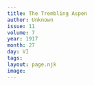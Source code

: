 ```yaml
---
title: The Trembling Aspen
author: Unknown
issue: 11
volume: 7
year: 1917
month: 27
day: VI
tags:
layout: page.njk
image:
---
```





